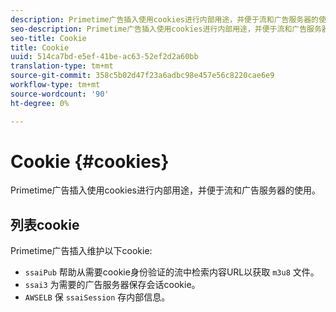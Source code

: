 ```yaml
---
description: Primetime广告插入使用cookies进行内部用途，并便于流和广告服务器的使用。
seo-description: Primetime广告插入使用cookies进行内部用途，并便于流和广告服务器的使用。
seo-title: Cookie
title: Cookie
uuid: 514ca7bd-e5ef-41be-ac63-52ef2d2a60bb
translation-type: tm+mt
source-git-commit: 358c5b02d47f23a6adbc98e457e56c8220cae6e9
workflow-type: tm+mt
source-wordcount: '90'
ht-degree: 0%

---
```



# Cookie {#cookies}

Primetime广告插入使用cookies进行内部用途，并便于流和广告服务器的使用。

## 列表cookie

Primetime广告插入维护以下cookie:

* `ssaiPub` 帮助从需要cookie身份验证的流中检索内容URL以获取 `m3u8` 文件。
* `ssai3` 为需要的广告服务器保存会话cookie。
* `AWSELB` 保 `ssaiSession` 存内部信息。